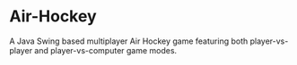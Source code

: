 # Air-Hockey
A Java Swing based multiplayer Air Hockey game featuring both player-vs-player and player-vs-computer game modes.
